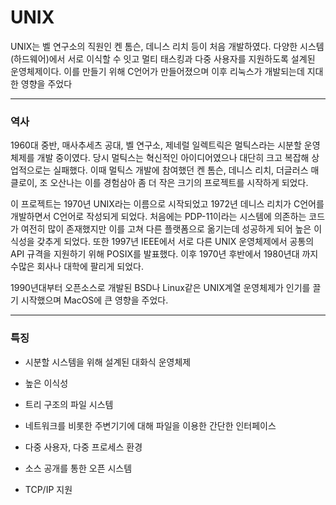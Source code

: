 # UNIX

UNIX는 벨 연구소의 직원인 켄 톰슨, 데니스 리치 등이 처음 개발하였다. 다양한 시스템(하드웨어)에서 서로 이식할 수 잇고 멀티 태스킹과 다중 사용자를 지원하도록 설계된 운영체제이다. 이를 만들기 위해 C언어가 만들어졌으며 이후 리눅스가 개발되는데 지대한 영향을 주었다

---

### 역사

1960대 중반, 매사추세츠 공대, 벨 연구소, 제네럴 일렉트릭은 멀틱스라는 시분할 운영체제를 개발 중이였다. 당시 멀틱스는 혁신적인 아이디어였으나 대단히 크고 복잡해 상업적으로는 실패했다. 이때 멀틱스 개발에 참여했던 켄 톰슨, 데니스 리치, 더글러스 매클로이, 조 오산나는 이를 경험삼아 좀 더 작은 크기의 프로젝트를 시작하게 되었다. 

이 프로젝트는 1970년 UNIX라는 이름으로 시작되었고 1972년 데니스 리치가 C언어를 개발하면서 C언어로 작성되게 되었다. 처음에는 PDP-11이라는 시스템에 의존하는 코드가 여전히 많이 존재했지만 이를 고쳐 다른 플랫폼으로 옮기는데 성공하게 되어 높은 이식성을 갖추게 되었다. 또한 1997년 IEEE에서 서로 다른 UNIX 운영체제에서 공통의 API 규격을 지원하기 위해 POSIX를 발표했다. 이후 1970년 후반에서 1980년대 까지 수많은 회사나 대학에 팔리게 되었다. 

1990년대부터 오픈소스로 개발된 BSD나 Linux같은 UNIX계열 운영체제가 인기를 끌기 시작했으며 MacOS에 큰 영향을 주었다.

---

### 특징

- 시분할 시스템을 위해 설계된 대화식 운영체제

- 높은 이식성
- 트리 구조의 파일 시스템
- 네트워크를 비롯한 주변기기에 대해 파일을 이용한 간단한 인터페이스
- 다중 사용자, 다중 프로세스 환경
- 소스 공개를 통한 오픈 시스템
- TCP/IP 지원